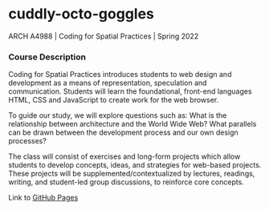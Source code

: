 # cuddly-octo-goggles

ARCH A4988 | Coding for Spatial Practices | Spring 2022

### Course Description

Coding for Spatial Practices introduces students to web design and development as a means of representation, speculation and communication. Students will learn the foundational, front-end languages HTML, CSS and JavaScript to create work for the web browser.

To guide our study, we will explore questions such as: What is the relationship between architecture and the World Wide Web? What parallels can be drawn between the development process and our own design processes?

The class will consist of exercises and long-form projects which allow students to develop concepts, ideas, and strategies for web-based projects. These projects will be supplemented/contextualized by lectures, readings, writing, and student-led group discussions, to reinforce core concepts.

Link to [GitHub Pages](https://celestelayne.github.io/cuddly-octo-goggles/)
